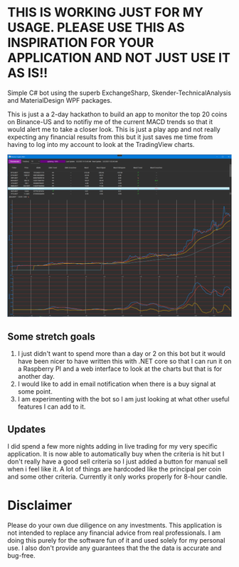 # THIS IS WORKING JUST FOR MY USAGE.  PLEASE USE THIS AS INSPIRATION FOR YOUR APPLICATION AND NOT JUST USE IT AS IS!!

Simple C# bot using the superb ExchangeSharp, Skender-TechnicalAnalysis and MaterialDesign WPF packages.

This is just a a 2-day hackathon to build an app to monitor the top 20 coins on Binance-US and to notifiy me of the current MACD trends so that it would alert me to take a closer look.  This is just a play app and not really expecting any financial results from this but it just saves me time from having to log into my account to look at the TradingView charts.

![screenshot](/assets/binance-crypto-bot.PNG)

## Some stretch goals
1. I just didn't want to spend more than a day or 2 on this bot but it would have been nicer to have written this with .NET core so that I can run it on a Raspberry PI and a web interface to look at the charts but that is for another day.
2. I would like to add in email notification when there is a buy signal at some point.
3. I am experimenting with the bot so I am just looking at what other useful features I can add to it. 

## Updates
I did spend a few more nights adding in live trading for my very specific application.  It is now able to automatically buy when the criteria is hit but I don't really have a good sell criteria so I just added a button for manual sell when i feel like it.  A lot of things are hardcoded like the principal per coin and some other criteria.  Currently it only works properly for 8-hour candle.

# Disclaimer
Please do your own due diligence on any investments.  This application is not intended to replace any financial advice from real professionals.  I am doing this purely for the software fun of it and used solely for my personal use.  I also don't provide any guarantees that the the data is accurate and bug-free.  
